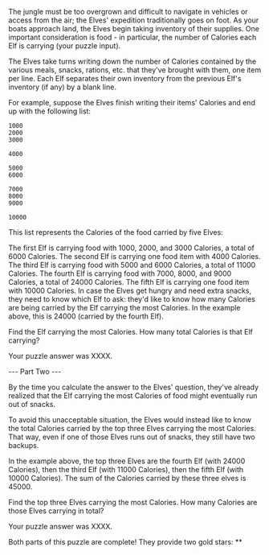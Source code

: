 The jungle must be too overgrown and difficult to navigate in vehicles or access from the air; the Elves' expedition traditionally goes on foot. As your boats approach land, the Elves begin taking inventory of their supplies. One important consideration is food - in particular, the number of Calories each Elf is carrying (your puzzle input).

The Elves take turns writing down the number of Calories contained by the various meals, snacks, rations, etc. that they've brought with them, one item per line. Each Elf separates their own inventory from the previous Elf's inventory (if any) by a blank line.

For example, suppose the Elves finish writing their items' Calories and end up with the following list:
```
1000
2000
3000

4000

5000
6000

7000
8000
9000

10000
```
This list represents the Calories of the food carried by five Elves:

The first Elf is carrying food with 1000, 2000, and 3000 Calories, a total of 6000 Calories.
The second Elf is carrying one food item with 4000 Calories.
The third Elf is carrying food with 5000 and 6000 Calories, a total of 11000 Calories.
The fourth Elf is carrying food with 7000, 8000, and 9000 Calories, a total of 24000 Calories.
The fifth Elf is carrying one food item with 10000 Calories.
In case the Elves get hungry and need extra snacks, they need to know which Elf to ask: they'd like to know how many Calories are being carried by the Elf carrying the most Calories. In the example above, this is 24000 (carried by the fourth Elf).

Find the Elf carrying the most Calories. How many total Calories is that Elf carrying?

Your puzzle answer was XXXX.

--- Part Two ---

By the time you calculate the answer to the Elves' question, they've already realized that the Elf carrying the most Calories of food might eventually run out of snacks.

To avoid this unacceptable situation, the Elves would instead like to know the total Calories carried by the top three Elves carrying the most Calories. That way, even if one of those Elves runs out of snacks, they still have two backups.

In the example above, the top three Elves are the fourth Elf (with 24000 Calories), then the third Elf (with 11000 Calories), then the fifth Elf (with 10000 Calories). The sum of the Calories carried by these three elves is 45000.

Find the top three Elves carrying the most Calories. How many Calories are those Elves carrying in total?

Your puzzle answer was XXXX.

Both parts of this puzzle are complete! They provide two gold stars: **